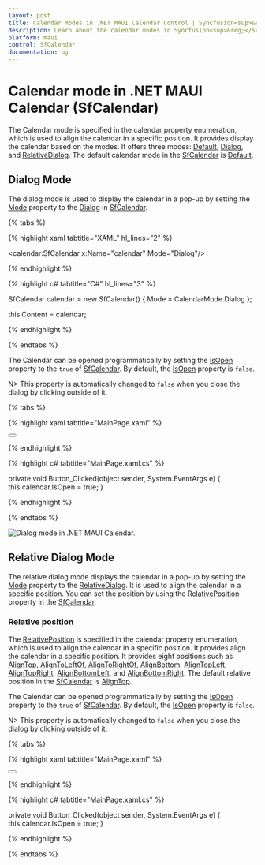 ```yaml
---
layout: post
title: Calendar Modes in .NET MAUI Calendar Control | Syncfusion<sup>&reg;</sup>
description: Learn about the calendar modes in Syncfusion<sup>&reg;</sup> Calendar for .NET MAUI (SfCalendar) control and its basic features.
platform: maui
control: SfCalendar
documentation: ug
---
```


# Calendar mode in .NET MAUI Calendar (SfCalendar)

The Calendar mode is specified in the calendar property enumeration, which is used to align the calendar in a specific position. It provides display the calendar based on the modes. It offers three modes: [Default](https://help.syncfusion.com/cr/maui/Syncfusion.Maui.Calendar.CalendarMode.html#Syncfusion_Maui_Calendar_CalendarMode_Default), [Dialog](https://help.syncfusion.com/cr/maui/Syncfusion.Maui.Calendar.CalendarMode.html#Syncfusion_Maui_Calendar_CalendarMode_Dialog), and [RelativeDialog](https://help.syncfusion.com/cr/maui/Syncfusion.Maui.Calendar.CalendarMode.html#Syncfusion_Maui_Calendar_CalendarMode_RelativeDialog). The default calendar mode in the [SfCalendar](https://help.syncfusion.com/cr/maui/Syncfusion.Maui.Calendar.SfCalendar.html) is [Default](https://help.syncfusion.com/cr/maui/Syncfusion.Maui.Calendar.CalendarMode.html#Syncfusion_Maui_Calendar_CalendarMode_Default).

## Dialog Mode

The dialog mode is used to display the calendar in a pop-up by setting the [Mode](https://help.syncfusion.com/cr/maui/Syncfusion.Maui.Calendar.SfCalendar.html#Syncfusion_Maui_Calendar_SfCalendar_Mode) property to the [Dialog](https://help.syncfusion.com/cr/maui/Syncfusion.Maui.Calendar.CalendarMode.html#Syncfusion_Maui_Calendar_CalendarMode_Dialog) in [SfCalendar](https://help.syncfusion.com/cr/maui/Syncfusion.Maui.Calendar.SfCalendar.html).

{% tabs %}

{% highlight xaml tabtitle="XAML" hl_lines="2" %}

<calendar:SfCalendar x:Name="calendar"
                     Mode="Dialog"/>

{% endhighlight %}

{% highlight c# tabtitle="C#" hl_lines="3" %}

SfCalendar calendar = new SfCalendar()
{
    Mode = CalendarMode.Dialog
};

this.Content = calendar;

{% endhighlight %}

{% endtabs %}

The Calendar can be opened programmatically by setting the [IsOpen](https://help.syncfusion.com/cr/maui/Syncfusion.Maui.Calendar.SfCalendar.html#Syncfusion_Maui_Calendar_SfCalendar_IsOpen) property to the `true` of [SfCalendar](https://help.syncfusion.com/cr/maui/Syncfusion.Maui.Calendar.SfCalendar.html). By default, the [IsOpen](https://help.syncfusion.com/cr/maui/Syncfusion.Maui.Calendar.SfCalendar.html#Syncfusion_Maui_Calendar_SfCalendar_IsOpen) property is `false`.

N> This property is automatically changed to `false` when you close the dialog by clicking outside of it.

{% tabs %}

{% highlight xaml tabtitle="MainPage.xaml" %}

<Grid>
    <calendar:SfCalendar x:Name="calendar"
                         Mode="Dialog"/>
    <Button Text="Open Calendar" 
            x:Name="calendarButton"
            Clicked="Button_Clicked"
            HorizontalOptions="Center"
            VerticalOptions="Center"
            HeightRequest="50" 
            WidthRequest="150">
    </Button>
</Grid>

{% endhighlight %}

{% highlight c# tabtitle="MainPage.xaml.cs" %}

private void Button_Clicked(object sender, System.EventArgs e)
{
    this.calendar.IsOpen = true;
}

{% endhighlight %}

{% endtabs %}

![Dialog mode in .NET MAUI Calendar.](images/calendar-mode/calendar_popup.gif)


## Relative Dialog Mode

The relative dialog mode displays the calendar in a pop-up by setting the [Mode](https://help.syncfusion.com/cr/maui/Syncfusion.Maui.Calendar.SfCalendar.html#Syncfusion_Maui_Calendar_SfCalendar_Mode) property to the [RelativeDialog](https://help.syncfusion.com/cr/maui/Syncfusion.Maui.Calendar.CalendarMode.html#Syncfusion_Maui_Calendar_CalendarMode_RelativeDialog). It is used to align the calendar in a specific position. You can set the position by using the [RelativePosition](https://help.syncfusion.com/cr/maui/Syncfusion.Maui.Calendar.SfCalendar.html#Syncfusion_Maui_Calendar_SfCalendar_RelativePosition) property in the [SfCalendar](https://help.syncfusion.com/cr/maui/Syncfusion.Maui.Calendar.SfCalendar.html).

### Relative position

The [RelativePosition](https://help.syncfusion.com/cr/maui/Syncfusion.Maui.Calendar.SfCalendar.html#Syncfusion_Maui_Calendar_SfCalendar_RelativePosition) is specified in the calendar property enumeration, which is used to align the calendar in a specific position. It provides align the calendar in a specific position. It provides eight positions such as [AlignTop](https://help.syncfusion.com/cr/maui/Syncfusion.Maui.Calendar.CalendarRelativePosition.html#Syncfusion_Maui_Calendar_CalendarRelativePosition_AlignTop), [AlignToLeftOf](https://help.syncfusion.com/cr/maui/Syncfusion.Maui.Calendar.CalendarRelativePosition.html#Syncfusion_Maui_Calendar_CalendarRelativePosition_AlignToLeftOf), [AlignToRightOf](https://help.syncfusion.com/cr/maui/Syncfusion.Maui.Calendar.CalendarRelativePosition.html#Syncfusion_Maui_Calendar_CalendarRelativePosition_AlignToRightOf), [AlignBottom](https://help.syncfusion.com/cr/maui/Syncfusion.Maui.Calendar.CalendarRelativePosition.html#Syncfusion_Maui_Calendar_CalendarRelativePosition_AlignBottom), [AlignTopLeft](https://help.syncfusion.com/cr/maui/Syncfusion.Maui.Calendar.CalendarRelativePosition.html#Syncfusion_Maui_Calendar_CalendarRelativePosition_AlignTopLeft), [AlignTopRight](https://help.syncfusion.com/cr/maui/Syncfusion.Maui.Calendar.CalendarRelativePosition.html#Syncfusion_Maui_Calendar_CalendarRelativePosition_AlignTopRight), [AlignBottomLeft](https://help.syncfusion.com/cr/maui/Syncfusion.Maui.Calendar.CalendarRelativePosition.html#Syncfusion_Maui_Calendar_CalendarRelativePosition_AlignBottomLeft), and [AlignBottomRight](https://help.syncfusion.com/cr/maui/Syncfusion.Maui.Calendar.CalendarRelativePosition.html#Syncfusion_Maui_Calendar_CalendarRelativePosition_AlignBottomRight). The default relative position in the [SfCalendar](https://help.syncfusion.com/cr/maui/Syncfusion.Maui.Calendar.SfCalendar.html) is [AlignTop](https://help.syncfusion.com/cr/maui/Syncfusion.Maui.Calendar.CalendarRelativePosition.html#Syncfusion_Maui_Calendar_CalendarRelativePosition_AlignTop).

The Calendar can be opened programmatically by setting the [IsOpen](https://help.syncfusion.com/cr/maui/Syncfusion.Maui.Calendar.SfCalendar.html#Syncfusion_Maui_Calendar_SfCalendar_IsOpen) property to the `true` of [SfCalendar](https://help.syncfusion.com/cr/maui/Syncfusion.Maui.Calendar.SfCalendar.html). By default, the [IsOpen](https://help.syncfusion.com/cr/maui/Syncfusion.Maui.Calendar.SfCalendar.html#Syncfusion_Maui_Calendar_SfCalendar_IsOpen) property is `false`.

N> This property is automatically changed to `false` when you close the dialog by clicking outside of it.

{% tabs %}

{% highlight xaml tabtitle="MainPage.xaml" %}

<Grid>
    <calendar:SfCalendar x:Name="calendar" 
                         Mode="RelativeDialog"
                         RelativePosition="AlignTopLeft">
    </calendar:SfCalendar>
    <Button Text="Open calendar" 
            x:Name="calendarButton"
            Clicked="Button_Clicked"
            HorizontalOptions="Center"
            VerticalOptions="Center"
            HeightRequest="50" 
            WidthRequest="150">
    </Button>
</Grid>

{% endhighlight %}

{% highlight c# tabtitle="MainPage.xaml.cs" %}

private void Button_Clicked(object sender, System.EventArgs e)
{
    this.calendar.IsOpen = true;
}

{% endhighlight %} 
 
{% endtabs %}
